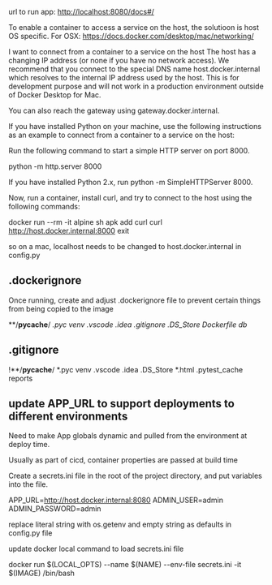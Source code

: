 
url to run app:
<http://localhost:8080/docs#/>

To enable a container to access a service on the host, the solutioon is host OS specific. For OSX:
<https://docs.docker.com/desktop/mac/networking/>

I want to connect from a container to a service on the host
The host has a changing IP address (or none if you have no network access). We recommend that you connect to the special DNS name host.docker.internal which resolves to the internal IP address used by the host. This is for development purpose and will not work in a production environment outside of Docker Desktop for Mac.

You can also reach the gateway using gateway.docker.internal.

If you have installed Python on your machine, use the following instructions as an example to connect from a container to a service on the host:

Run the following command to start a simple HTTP server on port 8000.

python -m http.server 8000

If you have installed Python 2.x, run python -m SimpleHTTPServer 8000.

Now, run a container, install curl, and try to connect to the host using the following commands:

 docker run --rm -it alpine sh
 apk add curl
 curl <http://host.docker.internal:8000>
 exit

so on a mac, localhost needs to be changed to host.docker.internal in config.py

## .dockerignore

Once running, create and adjust .dockerignore file to prevent certain things from being copied to the image

**/__pycache__/
*.pyc
venv
.vscode
.idea
.gitignore
.DS_Store
Dockerfile
db*

## .gitignore

!**/__pycache__/
*.pyc
venv
.vscode
.idea
.DS_Store
*.html
.pytest_cache
reports

## update APP_URL to support deployments to different environments

Need to make App globals dynamic and pulled from the environment at deploy time.

Usually as part of cicd, container properties are passed at build time

Create a secrets.ini file in the root of the project directory, and put variables into the file.

APP_URL=http://host.docker.internal:8080 
ADMIN_USER=admin  
ADMIN_PASSWORD=admin  

replace literal string with os.getenv and empty string as defaults in config.py file

update docker local command to load secrets.ini file

docker run $(LOCAL_OPTS) --name $(NAME) --env-file secrets.ini -it $(IMAGE) /bin/bash

